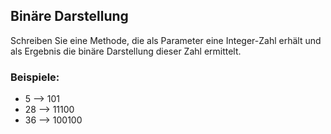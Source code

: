 ## Binäre Darstellung

Schreiben Sie eine Methode, die als Parameter eine Integer-Zahl erhält und als Ergebnis die binäre Darstellung dieser Zahl ermittelt.

### Beispiele:

- 5 --> 101
- 28 --> 11100
- 36 --> 100100
